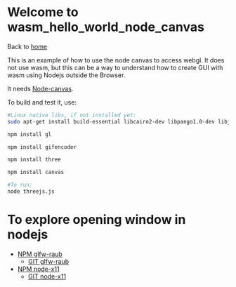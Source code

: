 # Welcome to wasm_hello_world_node_canvas

Back to [home](../readme.md)

This is an example of how to use the node canvas to access webgl. It does not use wasm, but this can be a way to understand how to create GUI with wasm using Nodejs outside the Browser.


It needs [Node-canvas](https://github.com/Automattic/node-canvas).

To build and test it, use:
```bash
#Linux native libs, if not installed yet:
sudo apt-get install build-essential libcairo2-dev libpango1.0-dev libjpeg-dev libgif-dev librsvg2-dev

npm install gl

npm install gifencoder

npm install three

npm install canvas

#To run:
node threejs.js

```

# To explore opening window in nodejs

 - [NPM glfw-raub](https://www.npmjs.com/package/glfw-raub)
   - [GIT glfw-raub](https://github.com/node-3d/glfw-raub)
 - [NPM node-x11](https://www.npmjs.com/package/x11)
   - [GIT node-x11](https://www.npmjs.com/package/x11)







